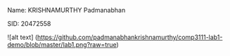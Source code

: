 Name: KRISHNAMURTHY Padmanabhan

SID: 20472558

![alt text] (https://github.com/padmanabhankrishnamurthy/comp3111-lab1-demo/blob/master/lab1.png?raw=true)
